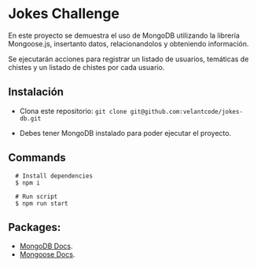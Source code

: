 # Jokes Challenge

En este proyecto se demuestra el uso de MongoDB utilizando la librería Mongoose.js, insertanto datos, relacionandolos y obteniendo información.

Se ejecutarán acciones para registrar un listado de usuarios, temáticas de chistes y un listado de chistes por cada usuario.

## Instalación

- Clona este repositorio: `git clone git@github.com:velantcode/jokes-db.git`

- Debes tener MongoDB instalado para poder ejecutar el proyecto.

## Commands

```
  # Install dependencies
  $ npm i

  # Run script
  $ npm run start
```

## Packages:
- [MongoDB Docs](https://docs.mongodb.com/drivers/node/current/).
- [Mongoose Docs](https://mongoosejs.com/docs/).
